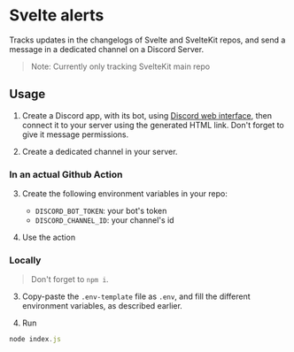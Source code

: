 # Svelte alerts

Tracks updates in the changelogs of Svelte and SvelteKit repos, and send a message in a dedicated channel on a Discord Server.

> Note: Currently only tracking SvelteKit main repo

## Usage

1. Create a Discord app, with its bot, using [Discord web interface](https://discord.com/developers/applications), then connect it to your server using the generated HTML link. Don't forget to give it message permissions.

2. Create a dedicated channel in your server.

### In an actual Github Action

3. Create the following environment variables in your repo:
    - `DISCORD_BOT_TOKEN`: your bot's token
    - `DISCORD_CHANNEL_ID`: your channel's id

4. Use the action

### Locally

> Don't forget to `npm i`.

3. Copy-paste the `.env-template` file as `.env`, and fill the different environment variables, as described earlier.

4. Run
```js
node index.js
```
